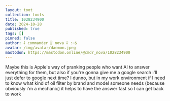 ```yaml
---
layout: toot
collection: toots
title: 1028234900
date: 2024-10-28
published: true
tags: []
pinned: false
author: ⸸ commander ░ nova ⸸ :~$
avatar: /img/avatar/daemon.jpeg
mastodon: https://mastodon.online/@cmdr_nova/1028234900
---
```


Maybe this is Apple's way of pranking people who want AI to answer everything for them, but also if you're gonna give me a google search I'll just defer to google next time? I dunno, but in my work environment if I need to know what kind of oil filter by brand and model someone needs (because obviously i'm a mechanic) it helps to have the answer fast so I can get back to work
